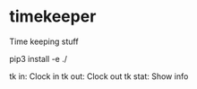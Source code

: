 # timekeeper
Time keeping stuff

pip3 install -e ./

tk in: Clock in
tk out: Clock out
tk stat: Show info
